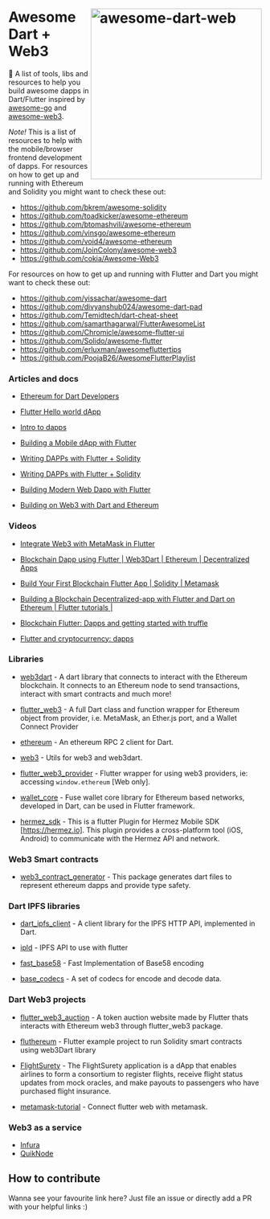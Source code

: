 # <a href="https://github.com/zfinix/awesome-dart-web3"><img align="right" src="https://github.com/zfinix/awesome-dart-web3/raw/main/assets/new-logo.png" alt="awesome-dart-web" title="awesome-dart-web" width="340" /></a> Awesome Dart + Web3

🚀 A list of tools, libs and resources to help you build awesome dapps in Dart/Flutter inspired by [awesome-go](https://github.com/avelino/awesome-go) and [awesome-web3](https://github.com/JoinColony/awesome-web3).

*Note!*  This is a list of resources to help with the mobile/browser frontend development of dapps. For resources on how to get up and running with Ethereum and Solidity you might want to check these out:

  * https://github.com/bkrem/awesome-solidity
  * https://github.com/toadkicker/awesome-ethereum
  * https://github.com/btomashvili/awesome-ethereum
  * https://github.com/vinsgo/awesome-ethereum
  * https://github.com/void4/awesome-ethereum
  * https://github.com/JoinColony/awesome-web3
  * https://github.com/cokia/Awesome-Web3


  For resources on how to get up and running with Flutter and Dart you might want to check these out:

  * https://github.com/yissachar/awesome-dart
  * https://github.com/divyanshub024/awesome-dart-pad
  * https://github.com/Temidtech/dart-cheat-sheet
  * https://github.com/samarthagarwal/FlutterAwesomeList
  * https://github.com/Chromicle/awesome-flutter-ui
  * https://github.com/Solido/awesome-flutter
  * https://github.com/erluxman/awesomefluttertips
  * https://github.com/PoojaB26/AwesomeFlutterPlaylist


### Articles and docs
  * [Ethereum for Dart Developers](https://ethereum.org/en/developers/docs/programming-languages/dart/)

  * [Flutter Hello world dApp](https://www.geeksforgeeks.org/flutter-and-blockchain-hello-world-dapp/)

  * [Intro to dapps](https://ethereum.org/en/developers/docs/dapps/)

  * [Building a Mobile dApp with Flutter](https://medium.com/dash-community/building-a-mobile-dapp-with-flutter-be945c80315a)
  
  * [Writing DAPPs with Flutter + Solidity](https://itnext.io/writing-dapps-with-flutter-solidity-27d0621fd01)

  * [Writing DAPPs with Flutter + Solidity](https://www.reddit.com/r/FlutterDev/comments/meg5ih/flutter_dapp_in_flutter_web/)
  
  * [Building Modern Web Dapp with Flutter](https://medium.com/coinmonks/building-modern-web-dapp-with-flutter-91656c71d8b)

  * [Building on Web3 with Dart and Ethereum](https://morioh.com/p/046825c8fe56)

### Videos
  * [Integrate Web3 with MetaMask in Flutter](https://youtu.be/8qzVDje3IWk)

  * [Blockchain Dapp using Flutter | Web3Dart | Ethereum | Decentralized Apps](https://www.youtube.com/watch?v=7qMAmI_Lzv4)

  * [Build Your First Blockchain Flutter App | Solidity | Metamask](https://www.youtube.com/watch?v=3Eeh3pJ6PeA)

  * [Building a Blockchain Decentralized-app with Flutter and Dart on Ethereum | Flutter tutorials |](https://www.youtube.com/watch?v=jaMFEOCq_1s)

  * [Blockchain Flutter: Dapps and getting started with truffle](https://www.youtube.com/watch?v=CQaDywtGSl8)

  * [Flutter and cryptocurrency: dapps](https://www.youtube.com/watch?v=xyCI9M7vb7I&list=PL1QnTECoOr_Wk0DUygEtShSWDVyD2EAZ-)

### Libraries
  * [web3dart](https://pub.dev/packages/web3dart) - A dart library that connects to interact with the Ethereum blockchain. It connects to an Ethereum node to send transactions, interact with smart contracts and much more!

  * [flutter_web3](https://pub.dev/packages/flutter_web3) - A full Dart class and function wrapper for Ethereum object from provider, i.e. MetaMask, an Ether.js port, and a Wallet Connect Provider 

  * [ethereum](https://pub.dev/packages/ethereum/) - An ethereum RPC 2 client for Dart.

  * [web3](https://pub.dev/packages/web3) -  Utils for web3 and web3dart.

  * [flutter_web3_provider](https://pub.dev/packages/flutter_web3_provider) - Flutter wrapper for using web3 providers, ie: accessing `window.ethereum` [Web only].

  * [wallet_core](https://pub.dev/packages/wallet_core) - Fuse wallet core library for Ethereum based networks, developed in Dart, can be used in Flutter framework.

  * [hermez_sdk](https://pub.dev/packages/hermez_sdk) - This is a flutter Plugin for Hermez Mobile SDK [https://hermez.io]. This plugin provides a cross-platform tool (iOS, Android) to communicate with the Hermez API and network.

### Web3 Smart contracts
  * [web3_contract_generator](https://pub.dev/packages/web3_contract_generator) - This package generates dart files to represent ethereum dapps and provide type safety.

### Dart IPFS libraries
  * [dart_ipfs_client](https://pub.dev/packages/dart_ipfs_client) - A client library for the IPFS HTTP API, implemented in Dart.

  * [ipld](https://pub.dev/packages/ipld) - IPFS API to use with flutter

  * [fast_base58](https://pub.dev/packages/fast_base58) - Fast Implementation of Base58 encoding 

  * [base_codecs](https://pub.dev/packages/base_codecs) - A set of codecs for encode and decode data.


### Dart Web3 projects
  * [flutter_web3_auction](https://github.com/y-pakorn/flutter_web3_auction) - A token auction website made by Flutter thats interacts with Ethereum web3 through flutter_web3 package.

  
  * [fluthereum](https://github.com/MCarlomagno/fluthereum) - Flutter example project to run Solidity smart contracts using web3Dart library

  
  * [FlightSurety](https://github.com/galen211/udacity-blockchain-developer/tree/master/project4) - The FlightSurety application is a dApp that enables airlines to form a consortium to register flights, receive flight status updates from mock oracles, and make payouts to passengers who have purchased flight insurance.
  
  * [metamask-tutorial](https://github.com/GhostWalker562/no-longer-beginner-tutorials/tree/master/metamask) - Connect flutter web with metamask.


### Web3 as a service
  * [Infura](https://infura.io)
  * [QuikNode](https://quiknode.io)

## How to contribute
Wanna see your favourite link here? Just file an issue or directly add a PR with your helpful links :)
